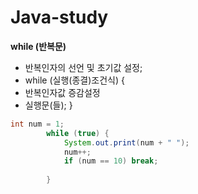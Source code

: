 # Java-study

**while (반복문)**
- 반복인자의 선언 및 초기값 설정;
- while (실행(종결)조건식) {
- 반복인자값 증감설정
- 실행문(들); }

```java
int num = 1;
		while (true) {
			System.out.print(num + " ");
			num++;
			if (num == 10) break;
			
		}
 ```
